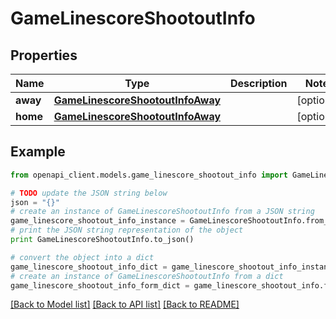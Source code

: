 # GameLinescoreShootoutInfo


## Properties

Name | Type | Description | Notes
------------ | ------------- | ------------- | -------------
**away** | [**GameLinescoreShootoutInfoAway**](GameLinescoreShootoutInfoAway.md) |  | [optional] 
**home** | [**GameLinescoreShootoutInfoAway**](GameLinescoreShootoutInfoAway.md) |  | [optional] 

## Example

```python
from openapi_client.models.game_linescore_shootout_info import GameLinescoreShootoutInfo

# TODO update the JSON string below
json = "{}"
# create an instance of GameLinescoreShootoutInfo from a JSON string
game_linescore_shootout_info_instance = GameLinescoreShootoutInfo.from_json(json)
# print the JSON string representation of the object
print GameLinescoreShootoutInfo.to_json()

# convert the object into a dict
game_linescore_shootout_info_dict = game_linescore_shootout_info_instance.to_dict()
# create an instance of GameLinescoreShootoutInfo from a dict
game_linescore_shootout_info_form_dict = game_linescore_shootout_info.from_dict(game_linescore_shootout_info_dict)
```
[[Back to Model list]](../README.md#documentation-for-models) [[Back to API list]](../README.md#documentation-for-api-endpoints) [[Back to README]](../README.md)


